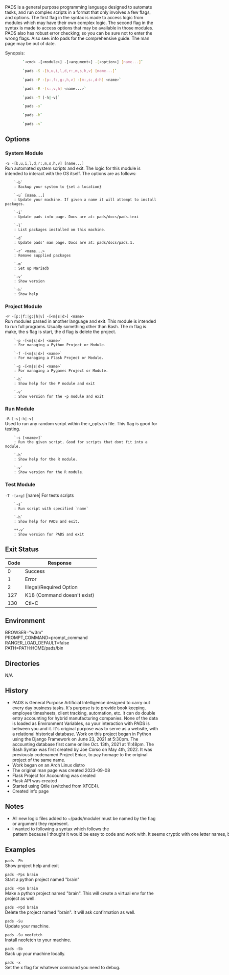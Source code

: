 PADS is a general purpose programming language designed to automate tasks, and run complex scripts in a format that only involves a few flags, and options. The first flag in the syntax is made to access logic from modules which may have their own complex logic. The second flag in the syntax is made to access options that may be available in those modules. PADS also has robust error checking; so you can be sure not to enter the wrong flags. Also see: info pads for the comprehensive guide. The man page may be out of date.

Synopsis:  

~~~bash
        `<cmd> -[<module>] -[<argument>] -[<option>] [name...]`  

        `pads -S -[b,u,i,l,d,r:,m,s,h,v] [name...]`  

        `pads -P -[p:,f:,g:,h,v] -[m:,s:,d-h] <name>`  

        `pads -R -[s:,v,h] <name...>`  

        `pads -T [-h|-v]`  

        `pads -x`  

        `pads -h`  

        `pads -v`  
~~~

## Options  

### System Module

`-S -[b,u,i,l,d,r:,m,s,h,v] [name...]`  
Run automated system scripts and exit. The logic for this module is intended to interact with the OS itself. The options are as follows:  

        `-b`  
        : Backup your system to {set a location}

        `-u` [name...]  
        : Update your machine. If given a name it will attempt to install packages.

        `-i`  
        : Update pads info page. Docs are at: pads/docs/pads.texi

        `-l`  
        : List packages installed on this machine.

        `-d`  
        : Update pads' man page. Docs are at: pads/docs/pads.1.

        `-r` <name...>  
        : Remove supplied packages

        `-m`  
        : Set up Mariadb

        `-v`  
        : Show version

        `-h`  
        : Show help

### Project Module

`-P -[p:|f:|g:|h|v] -[<m|s|d>] <name>`  
Run modules parsed in another language and exit. This module is intended to run full programs. Usually something other than Bash. The m flag is make, the s flag is start, the d flag is delete the project.

        `-p -[<m|s|d>] <name>`  
        : For managing a Python Project or Module.

        `-f -[<m|s|d>] <name>`  
        : For managing a Flask Project or Module.

        `-g -[<m|s|d>] <name>`  
        : For managing a Pygames Project or Module.

        `-h`  
        : Show help for the P module and exit

        `-v`  
        : Show version for the -p module and exit

### Run Module

`-R [-s|-h|-v]`  
Used to run any random script within the r_opts.sh file. This flag is good for testing.

        `-s [<name>]`  
        : Run the given script. Good for scripts that dont fit into a module.

        `-h`  
        : Show help for the R module.

        `-v`  
        : Show version for the R module.

### Test Module

`-T -[arg]` [name] 
For tests scripts

        `-s`  
        : Run script with specified `name`

        `-h`  
        : Show help for PADS and exit.

        **-v`  
        : Show version for PADS and exit

## Exit Status

| Code | Response |
|---|---|
| 0 | Success |
| 1 | Error |
| 2 | Illegal/Required Option |
| 127 | K18 (Command doesn't exist) |
| 130 | Ctl+C |

## Environment

BROWSER="w3m"  
PROMPT_COMMAND=prompt_command  
RANGER_LOAD_DEFAULT=false  
PATH=PATH:HOME/pads/bin  

## Directories

N/A

## History

- PADS is General Purpose Artificial Intelligence designed to carry out every day business tasks. It's purpose is to provide book keeping, employee timesheets, client tracking, automation, etc. It can do double entry accounting for hybrid manufacturing companies. None of the data is loaded as Environment Variables, so your interaction with PADS is between you and it. It's original purpose was to serve as a website, with a relational historical database. Work on this project began in Python using the Django Framework on June 23, 2021 at 5:30pm. The accounting database first came online Oct. 13th, 2021 at 11:48pm. The Bash Syntax was first created by Joe Corso on May 4th, 2022. It was previously codenamed Project Eniac, to pay homage to the original project of the same name.  
- Work began on an Arch Linux distro  
- The original man page was created 2023-09-08  
- Flask Project for Accounting was created  
- Flask API was created  
- Started using Qtile (switched from XFCE4).  
- Created info page  

## Notes

- All new logic files added to ~/pads/module/ must be named by the flag or argument they represent.  
- I wanted to following a syntax which follows the <command> <module> <argument> <option> pattern because I thought it would be easy to code and work with. It seems cryptic with one letter names, but the code is easy, and each function can have its own logic. Most of it being wrappers for more complex commands that already exist anyway, but I have a hard time remembering. I made it similar to pacman just because I liked it.

## Examples

`pads -Ph`  
Show project help and exit

`pads -Pps brain`  
Start a python project named "brain"

`pads -Ppm brain`  
Make a python project named "brain". This will create a virtual env for the project as well.

`pads -Ppd brain`  
Delete the project named "brain". It will ask confirmation as well.

`pads -Su`  
Update your machine.

`pads -Su neofetch`  
Install neofetch to your machine.

`pads -Sb`  
Back up your machine locally.

`pads -x`  
Set the x flag for whatever command you need to debug.

